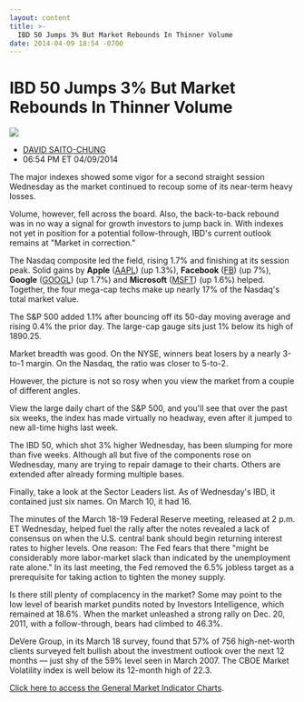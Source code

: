 ```yaml
---
layout: content
title: >-
  IBD 50 Jumps 3% But Market Rebounds In Thinner Volume
date: 2014-04-09 18:54 -0700
---
```



IBD 50 Jumps 3% But Market Rebounds In Thinner Volume
======================================================


![](https://www.investors.com/wp-content/uploads/ibd-migrated-images/MPv_140410_635326543192422388.png)

* [DAVID SAITO-CHUNG](https://www.investors.com/author/chungd/ "Posts by DAVID SAITO-CHUNG")
* 06:54 PM ET 04/09/2014




The major indexes showed some vigor for a second straight session Wednesday as the market continued to recoup some of its near-term heavy losses.

  

Volume, however, fell across the board. Also, the back-to-back rebound was in no way a signal for growth investors to jump back in. With indexes not yet in position for a potential follow-through, IBD's current outlook remains at "Market in correction."

  

The Nasdaq composite led the field, rising 1.7% and finishing at its session peak. Solid gains by **Apple** ([AAPL](https://research.investors.com/quote.aspx?symbol=AAPL)) (up 1.3%), **Facebook** ([FB](https://research.investors.com/quote.aspx?symbol=FB)) (up 7%), **Google** ([GOOGL](https://research.investors.com/quote.aspx?symbol=GOOGL)) (up 1.7%) and **Microsoft** ([MSFT](https://research.investors.com/quote.aspx?symbol=MSFT)) (up 1.6%) helped. Together, the four mega-cap techs make up nearly 17% of the Nasdaq's total market value.

  

The S&P 500 added 1.1% after bouncing off its 50-day moving average and rising 0.4% the prior day. The large-cap gauge sits just 1% below its high of 1890.25.

  

Market breadth was good. On the NYSE, winners beat losers by a nearly 3-to-1 margin. On the Nasdaq, the ratio was closer to 5-to-2.

  

However, the picture is not so rosy when you view the market from a couple of different angles.

  

View the large daily chart of the S&P 500, and you'll see that over the past six weeks, the index has made virtually no headway, even after it jumped to new all-time highs last week.

  

The IBD 50, which shot 3% higher Wednesday, has been slumping for more than five weeks. Although all but five of the components rose on Wednesday, many are trying to repair damage to their charts. Others are extended after already forming multiple bases.

  

Finally, take a look at the Sector Leaders list. As of Wednesday's IBD, it contained just six names. On March 10, it had 16.

  

The minutes of the March 18-19 Federal Reserve meeting, released at 2 p.m. ET Wednesday, helped fuel the rally after the notes revealed a lack of consensus on when the U.S. central bank should begin returning interest rates to higher levels. One reason: The Fed fears that there "might be considerably more labor-market slack than indicated by the unemployment rate alone." In its last meeting, the Fed removed the 6.5% jobless target as a prerequisite for taking action to tighten the money supply.

  

Is there still plenty of complacency in the market? Some may point to the low level of bearish market pundits noted by Investors Intelligence, which remained at 18.6%. When the market unleashed a strong rally on Dec. 20, 2011, with a follow-through, bears had climbed to 46.3%.

  

DeVere Group, in its March 18 survey, found that 57% of 756 high-net-worth clients surveyed felt bullish about the investment outlook over the next 12 months — just shy of the 59% level seen in March 2007. The CBOE Market Volatility index is well below its 12-month high of 22.3.

  

[Click here to access the General Market Indicator Charts](https://www.investors.com/pdf/GMI_041014.pdf).





